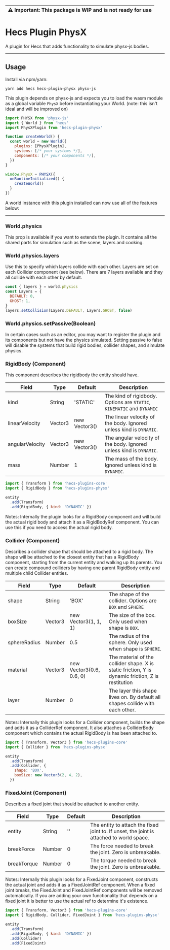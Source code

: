 | :warning: Important: This package is WIP and is not ready for use |
| --- |

# Hecs Plugin PhysX

A plugin for Hecs that adds functionality to simulate physx-js bodies.

---

## Usage

Install via npm/yarn:

```
yarn add hecs hecs-plugin-physx physx-js
```

This plugin depends on physx-js and expects you to load the wasm module as a global variable `PhysX` before instantiating your World. (note: this isn't ideal and will be improved on)

```js
import PHYSX from 'physx-js'
import { World } from 'hecs'
import PhysXPlugin from 'hecs-plugin-physx'

function createWorld() {
  const world = new World({
    plugins: [PhysXPlugin],
    systems: [/* your systems */],
    components: [/* your components */],
  })
}

window.PhysX = PHYSX({
  onRuntimeInitialized() {
    createWorld()
  }
})
```

A world instance with this plugin installed can now use all of the features below:

---

### World.physics

This prop is available if you want to extends the plugin. It contains all the shared parts for simulation such as the scene, layers and cooking.

### World.physics.layers

Use this to specify which layers collide with each other. Layers are set on each Collider component (see below). There are 7 layers available and they all collide with each other by default.

```js
const { layers } = world.physics
const Layers = {
  DEFAULT: 0,
  GHOST: 1,
}
layers.setCollision(Layers.DEFAULT, Layers.GHOST, false)
```

### World.physics.setPassive(Boolean)

In certain cases such as an editor, you may want to register the plugin and its components but not have the physics simulated. Setting passive to false will disable the systems that build rigid bodies, collider shapes, and simulate physics.

### RigidBody (Component)

This component describes the rigidbody the entity should have.

Field|Type|Default|Description
---|---|---|---
kind|String|'STATIC'|The kind of rigidbody. Options are `STATIC`, `KINEMATIC` and `DYNAMIC`
linearVelocity|Vector3|new Vector3()|The linear velocity of the body. Ignored unless kind is `DYNAMIC`.
angularVelocity|Vector3|new Vector3()|The angular velocity of the body. Ignored unless kind is `DYNAMIC`.
mass|Number|1|The mass of the body. Ignored unless kind is `DYNAMIC`.

```js
import { Transform } from 'hecs-plugins-core'
import { RigidBody } from 'hecs-plugins-physx'

entity
  .add(Transform)
  .add(RigidBody, { kind: 'DYNAMIC' })
```

Notes: Internally the plugin looks for a RigidBody component and will build the actual rigid body and attach it as a RigidBodyRef component. You can use this if you need to access the actual rigid body.

### Collider (Component)

Describes a collider shape that should be attached to a rigid body. The shape will be attached to the closest entity that has a RigidBody component, starting from the current entity and walking up its parents. You can create compound colliders by having one parent RigidBody entity and multiple child Collider entities. 

Field|Type|Default|Description
---|---|---|---
shape|String|'BOX'|The shape of the collider. Options are `BOX` and `SPHERE`
boxSize|Vector3|new Vector3(1, 1, 1)|The size of the box. Only used when shape is `BOX`.
sphereRadius|Number|0.5|The radius of the sphere. Only used when shape is `SPHERE`.
material|Vector3|new Vector3(0.6, 0.6, 0)|The material of the collider shape. X is static friction, Y is dynamic friction, Z is restitution
layer|Number|0|The layer this shape lives on. By default all shapes collide with each other.

Notes: Internally this plugin looks for a Collider component, builds the shape and adds it as a ColliderRef component. It also attaches a ColliderBody component which contains the actual RigidBody is has been attached to.


```js
import { Transform, Vector3 } from 'hecs-plugins-core'
import { Collider } from 'hecs-plugins-physx'

entity
  .add(Transform)
  .add(Collider, { 
    shape: 'BOX',
    boxSize: new Vector3(2, 4, 2),
  })
```

### FixedJoint (Component)

Describes a fixed joint that should be attached to another entity.

Field|Type|Default|Description
---|---|---|---
entity|String|''|The entity to attach the fixed joint to. If unset, the joint is attached to world space.
breakForce|Number|0|The force needed to break the joint. Zero is unbreakable.
breakTorque|Number|0|The torque needed to break the joint. Zero is unbreakable.

Notes: Internally this plugin looks for a FixedJoint component, constructs the actual joint and adds it as a FixedJointRef component. When a fixed joint breaks, the FixedJoint and FixedJointRef components will be removed automatically. If you are adding your own functionality that depends on a fixed joint it is better to use the actual ref to determine it's existence.


```js
import { Transform, Vector3 } from 'hecs-plugins-core'
import { RigidBody, Collider, FixedJoint } from 'hecs-plugins-physx'

entity
  .add(Transform)
  .add(RigidBody, { kind: 'DYNAMIC' })
  .add(Collider)
  .add(FixedJoint)
```